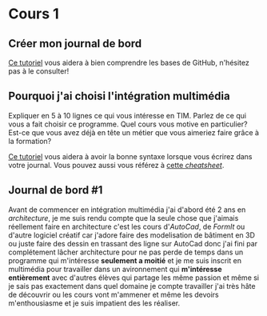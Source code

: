 # Cours 1
## Créer mon journal de bord
[Ce tutoriel](https://guides.github.com/activities/hello-world/) vous aidera à bien comprendre les bases de GitHub, n'hésitez pas à le consulter!

## Pourquoi j'ai choisi l'intégration multimédia
Expliquer en 5 à 10 lignes ce qui vous intéresse en TIM. Parlez de ce qui vous a fait choisir ce programme. Quel cours vous motive en particulier? Est-ce que vous avez déjà en tête un métier que vous aimeriez faire grâce à la formation? 

[Ce tutoriel](https://guides.github.com/features/mastering-markdown/) vous aidera à avoir la bonne syntaxe lorsque vous écrirez dans votre journal. Vous pouvez aussi vous référez à [cette *cheatsheet*](https://github.com/tchapi/markdown-cheatsheet/blob/master/README.md). 

## Journal de bord #1
Avant de commencer en intégration multimédia j'ai d'abord été 2 ans en *architecture*, je me suis rendu compte que la seule chose que j'aimais réellement faire en architecture c'est les cours d'*AutoCad*, de *FormIt* ou d'autre logiciel créatif car j'adore faire des modelisation de bâtiment en 3D ou juste faire des dessin en trassant des ligne sur AutoCad donc j'ai fini par complétement lâcher architecture pour ne pas perde de temps dans un programme qui m'intéresse **seulement a moitié** et je me suis inscrit en multimédia pour travailler dans un avironnement qui **m'intéresse entièrement** avec d'autres élèves qui partage les même passion et même si je sais pas exactement dans quel domaine je compte travailler j'ai très hâte de découvrir ou les cours vont m'ammener et même les devoirs m'enthousiasme et je suis impatient des les réaliser.

